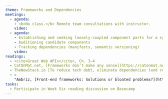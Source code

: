 ```yaml
---
theme: Frameworks and Dependencies
meetings:
  - agenda:
    - <b>No class.</b> Remote team consultations with instructor.
    video:
  - agenda:
    - Establishing and seeking loosely-coupled component parts for a system
    - Auditioning candidate components
    - Tracking dependencies (manifests, semantic versioning)
    video:
readings:
  - <cite>Great Web APIs</cite>, Ch. 3–4
  - CatOnMat.net, [Frameworks don’t make any sense](https://catonmat.net/frameworks-dont-make-sense)
  - TheNewStack.io [To reduce tech debt, eliminate dependencies (and refactoring)](https://thenewstack.io/to-reduce-tech-debt-eliminate-dependencies-and-refactoring/)
  - >
    "Ambriz, [Front-end frameworks: Solutions or bloated problems?](https://www.toptal.com/javascript/are-big-front-end-frameworks-bad)"
tasks:
  - Participate in Week Six reading discussion on Basecamp
---
```

